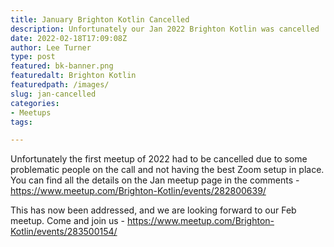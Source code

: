 ```yaml
---
title: January Brighton Kotlin Cancelled 
description: Unfortunately our Jan 2022 Brighton Kotlin was cancelled
date: 2022-02-18T17:09:08Z
author: Lee Turner
type: post
featured: bk-banner.png
featuredalt: Brighton Kotlin
featuredpath: /images/
slug: jan-cancelled
categories:
- Meetups
tags:

---
```


Unfortunately the first meetup of 2022 had to be cancelled due to some problematic people on the call and not having the best Zoom setup in place.  You can find all the details on the Jan meetup page in the comments - https://www.meetup.com/Brighton-Kotlin/events/282800639/

This has now been addressed, and we are looking forward to our Feb meetup.  Come and join us - https://www.meetup.com/Brighton-Kotlin/events/283500154/
